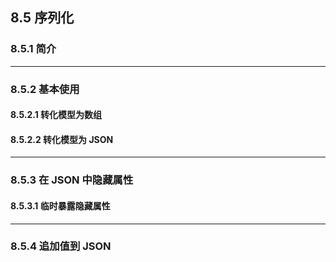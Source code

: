 ## 8.5 序列化

### 8.5.1 简介


-----


### 8.5.2 基本使用

#### 8.5.2.1 转化模型为数组

#### 8.5.2.2 转化模型为 JSON


-----

### 8.5.3 在 JSON 中隐藏属性

#### 8.5.3.1 临时暴露隐藏属性

-----

### 8.5.4 追加值到 JSON